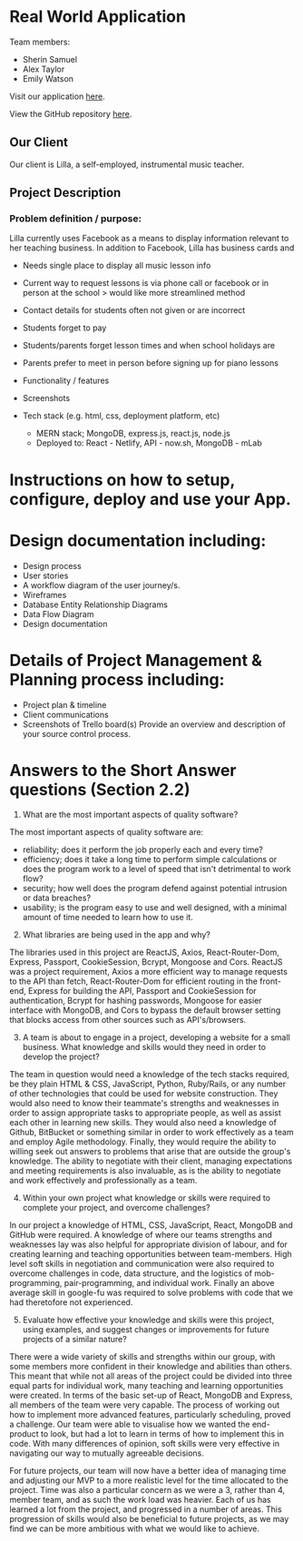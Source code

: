 # Real World Application

Team members:
- Sherin Samuel
- Alex Taylor
- Emily Watson

Visit our application [here](https://lms-lilla.netlify.com/).

View the GitHub repository [here](https://github.com/EVWatson/Final-Project).

## Our Client
Our client is Lilla, a self-employed, instrumental music teacher.


## Project Description

### Problem definition / purpose:

Lilla currently uses Facebook as a means to display information relevant to her teaching business. In addition to Facebook, Lilla has business cards and 


  -	Needs single place to display
  all music lesson info
  -	Current way to request lessons is via phone call or facebook or in person at the school > would like more streamlined method
  -	Contact details for students often not given or are incorrect
  -	Students forget to pay
  -	Students/parents forget lesson times and when school holidays are
  -	Parents prefer to meet in person before signing up for piano lessons

- Functionality / features
- Screenshots
- Tech stack (e.g. html, css, deployment platform, etc)
  - MERN stack; MongoDB, express.js, react.js, node.js
  - Deployed to: React - Netlify, API - now.sh, MongoDB - mLab

# Instructions on how to setup, configure, deploy and use your App.


# Design documentation including:

- Design process
- User stories
- A workflow diagram of the user journey/s.
- Wireframes
- Database Entity Relationship Diagrams
- Data Flow Diagram
- Design documentation

# Details of Project Management & Planning process including:

- Project plan & timeline
- Client communications
- Screenshots of Trello board(s)
Provide an overview and description of your source control process.

# Answers to the Short Answer questions (Section 2.2)

1. What are the most important aspects of quality software?

  The most important aspects of quality software are:
  - reliability; does it perform the job properly each and every time?
  - efficiency; does it take a long time to perform simple calculations or does the program work to a level of speed that isn't detrimental to work flow?
  - security; how well does the program defend against potential intrusion or data breaches?
  - usability; is the program easy to use and well designed, with a minimal amount of time needed to learn how to use it.

2. What libraries are being used in the app and why?

  The libraries used in this project are ReactJS, Axios, React-Router-Dom, Express, Passport, CookieSession, Bcrypt, Mongoose and Cors. ReactJS was a project requirement, Axios a more efficient way to manage requests to the API than fetch, React-Router-Dom for efficient routing in the front-end, Express for building the API, Passport and CookieSession for authentication, Bcrypt for hashing passwords, Mongoose for easier interface with MongoDB, and Cors to bypass the default browser setting that blocks access from other sources such as API's/browsers.

3. A team is about to engage in a project, developing a website for a small business. What knowledge and skills would they need in order to develop the project?

  The team in question would need a knowledge of the tech stacks required, be they plain HTML & CSS, JavaScript, Python, Ruby/Rails, or any number of other technologies that could be used for website construction. They would also need to know their teammate's strengths and weaknesses in order to assign appropriate tasks to appropriate people, as well as assist each other in learning new skills. They would also need a knowledge of Github, BitBucket or something similar in order to work effectively as a team and employ Agile methodology. Finally, they would require the ability to willing seek out answers to problems that arise that are outside the group's knowledge. The ability to negotiate with their client, managing expectations and meeting requirements is also invaluable, as is the ability to negotiate and work effectively and professionally as a team.

4. Within your own project what knowledge or skills were required to complete your project, and overcome challenges?

  In our project a knowledge of HTML, CSS, JavaScript, React, MongoDB and GitHub were required. A knowledge of where our teams strengths and weaknesses lay was also helpful for appropriate division of labour, and for creating learning and teaching opportunities between team-members. High level soft skills in negotiation and communication were also required to overcome challenges in code, data structure, and the logistics of mob-programming, pair-programming, and individual work. Finally an above average skill in google-fu was required to solve problems with code that we had theretofore not experienced.


5. Evaluate how effective your knowledge and skills were this project, using examples, and suggest changes or improvements for future projects of a similar nature?

  There were a wide variety of skills and strengths within our group, with some members more confident in their knowledge and abilities than others. This meant that while not all areas of the project could be divided into three equal parts for individual work, many teaching and learning opportunities were created. In terms of the basic set-up of React, MongoDB and Express, all members of the team were very capable. The process of working out how to implement more advanced features, particularly scheduling, proved a challenge. Our team were able to visualise how we wanted the end-product to look, but had a lot to learn in terms of how to implement this in code. With many differences of opinion, soft skills were very effective in navigating our way to mutually agreeable decisions.

  For future projects, our team will now have a better idea of managing time and adjusting our MVP to a more realistic level for the time allocated to the project. Time was also a particular concern as we were a 3, rather than 4, member team, and as such the work load was heavier. Each of us has learned a lot from the project, and progressed in a number of areas. This progression of skills would also be beneficial to future projects, as we may find we can be more ambitious with what we would like to achieve.
